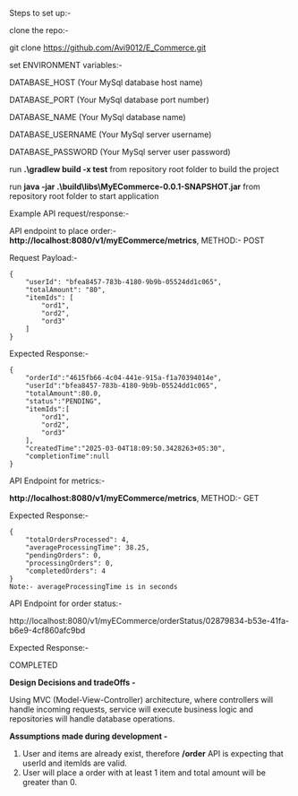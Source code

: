 Steps to set up:-

clone the repo:- 

git clone https://github.com/Avi9012/E_Commerce.git

set ENVIRONMENT variables:- 

DATABASE_HOST (Your MySql database host name)

DATABASE_PORT (Your MySql database port number)

DATABASE_NAME (Your MySql database name)

DATABASE_USERNAME (Your MySql server username)

DATABASE_PASSWORD (Your MySql server user password)

run **.\gradlew build -x test** from repository root folder to build the project

run **java -jar .\build\libs\MyECommerce-0.0.1-SNAPSHOT.jar** from repository root folder to start application

Example API request/response:-

API endpoint to place order:- **http://localhost:8080/v1/myECommerce/metrics**, METHOD:- POST

Request Payload:-

```
{
    "userId": "bfea8457-783b-4180-9b9b-05524dd1c065",
    "totalAmount": "80",
    "itemIds": [
        "ord1",
        "ord2",
        "ord3"
    ]
}
```

Expected Response:-

```
{
    "orderId":"4615fb66-4c04-441e-915a-f1a70394014e",
    "userId":"bfea8457-783b-4180-9b9b-05524dd1c065",
    "totalAmount":80.0,
    "status":"PENDING",
    "itemIds":[
        "ord1",
        "ord2",
        "ord3"
    ],
    "createdTime":"2025-03-04T18:09:50.3428263+05:30",
    "completionTime":null
}
```

API Endpoint for metrics:-

**http://localhost:8080/v1/myECommerce/metrics**, METHOD:- GET

Expected Response:-

```
{
    "totalOrdersProcessed": 4,
    "averageProcessingTime": 38.25,
    "pendingOrders": 0,
    "processingOrders": 0,
    "completedOrders": 4
}
Note:- averageProcessingTime is in seconds
```

API Endpoint for order status:-

http://localhost:8080/v1/myECommerce/orderStatus/02879834-b53e-41fa-b6e9-4cf860afc9bd

Expected Response:-

COMPLETED

**Design Decisions and tradeOffs -**

Using MVC (Model-View-Controller) architecture, where controllers will handle incoming requests, service will execute business logic and repositories will handle database operations. 

**Assumptions made during development -**
1. User and items are already exist, therefore **/order** API is expecting that userId and itemIds are valid.
2. User will place a order with at least 1 item and total amount will be greater than 0.